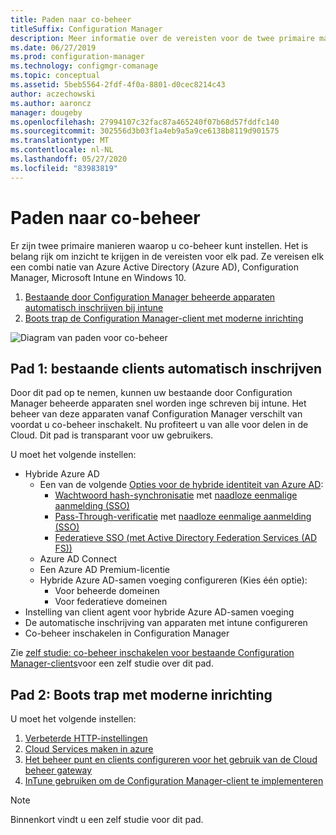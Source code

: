 ```yaml
---
title: Paden naar co-beheer
titleSuffix: Configuration Manager
description: Meer informatie over de vereisten voor de twee primaire manieren waarop u co-beheer kunt instellen.
ms.date: 06/27/2019
ms.prod: configuration-manager
ms.technology: configmgr-comanage
ms.topic: conceptual
ms.assetid: 5beb5564-2fdf-4f0a-8801-d0cec8214c43
author: aczechowski
ms.author: aaroncz
manager: dougeby
ms.openlocfilehash: 27994107c32fac87a465240f07b68d57fddfc140
ms.sourcegitcommit: 302556d3b03f1a4eb9a5a9ce6138b8119d901575
ms.translationtype: MT
ms.contentlocale: nl-NL
ms.lasthandoff: 05/27/2020
ms.locfileid: "83983819"
---
```

# <a name="paths-to-co-management"></a>Paden naar co-beheer

Er zijn twee primaire manieren waarop u co-beheer kunt instellen. Het is belang rijk om inzicht te krijgen in de vereisten voor elk pad. Ze vereisen elk een combi natie van Azure Active Directory (Azure AD), Configuration Manager, Microsoft Intune en Windows 10. 

1. [Bestaande door Configuration Manager beheerde apparaten automatisch inschrijven bij intune](#bkmk_path1)  
2. [Boots trap de Configuration Manager-client met moderne inrichting](#bkmk_path2)  

![Diagram van paden voor co-beheer](media/co-management-paths.png)



## <a name="path-1-auto-enroll-existing-clients"></a><a name="bkmk_path1"></a>Pad 1: bestaande clients automatisch inschrijven

Door dit pad op te nemen, kunnen uw bestaande door Configuration Manager beheerde apparaten snel worden inge schreven bij intune. Het beheer van deze apparaten vanaf Configuration Manager verschilt van voordat u co-beheer inschakelt. Nu profiteert u van alle voor delen in de Cloud. Dit pad is transparant voor uw gebruikers.

U moet het volgende instellen:
- Hybride Azure AD
    - Een van de volgende [Opties voor de hybride identiteit van Azure AD](https://docs.microsoft.com/azure/active-directory/hybrid/plan-connect-user-signin):  
       - [Wachtwoord hash-synchronisatie](https://docs.microsoft.com/azure/active-directory/hybrid/plan-connect-user-signin#password-hash-synchronization) met [naadloze eenmalige aanmelding (SSO)](https://docs.microsoft.com/azure/active-directory/hybrid/how-to-connect-sso)
       - [Pass-Through-verificatie](https://docs.microsoft.com/azure/active-directory/hybrid/how-to-connect-pta) met [naadloze eenmalige aanmelding (SSO)](https://docs.microsoft.com/azure/active-directory/hybrid/how-to-connect-sso)
       - [Federatieve SSO (met Active Directory Federation Services (AD FS))](https://docs.microsoft.com/azure/active-directory/hybrid/plan-connect-user-signin#federation-that-uses-a-new-or-existing-farm-with-ad-fs-in-windows-server-2012-r2)
    - Azure AD Connect
    - Een Azure AD Premium-licentie
    - Hybride Azure AD-samen voeging configureren (Kies één optie):
        - Voor beheerde domeinen
        - Voor federatieve domeinen
- Instelling van client agent voor hybride Azure AD-samen voeging
- De automatische inschrijving van apparaten met intune configureren
- Co-beheer inschakelen in Configuration Manager

Zie [zelf studie: co-beheer inschakelen voor bestaande Configuration Manager-clients](tutorial-co-manage-clients.md)voor een zelf studie over dit pad.



## <a name="path-2-bootstrap-with-modern-provisioning"></a><a name="bkmk_path2"></a>Pad 2: Boots trap met moderne inrichting

U moet het volgende instellen:

1. [Verbeterde HTTP-instellingen](../core/plan-design/hierarchy/enhanced-http.md)  
2. [Cloud Services maken in azure](../core/servers/deploy/configure/azure-services-wizard.md)  
3. [Het beheer punt en clients configureren voor het gebruik van de Cloud beheer gateway](../core/clients/manage/cmg/setup-cloud-management-gateway.md)  
4. [InTune gebruiken om de Configuration Manager-client te implementeren](how-to-prepare-Win10.md)  

> [!Note]  
> Binnenkort vindt u een zelf studie voor dit pad.

